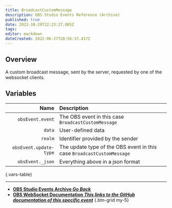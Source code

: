 ```yaml
---
title: BroadcastCustomMessage
description: OBS Studio Events Reference (Archive)
published: true
date: 2022-10-29T22:23:27.085Z
tags: 
editor: markdown
dateCreated: 2022-06-27T20:56:37.417Z
---
```


## Overview
A custom broadcast message, sent by the server, requested by one of the websocket clients.

## Variables
Name | Description
----:|:------------
`obsEvent.event` | The OBS event in this case `BroadcastCustomMessage`
`data` | User-defined data
`realm` | Identifier provided by the sender
`obsEvent.update-type` | The update type of the OBS event in this case `BroadcastCustomMessage`
`obsEvent._json` | Everything above in a json format
{.vars-table}

---

- [<i class="mdi mdi-chevron-left"></i>**OBS Studio Events Archive *Go Back***](/Broadcasters/OBS/Archive/Events)
- [<i class="mdi mdi-github grey--text"></i> **OBS WebSocket Documentation *This links to the GitHub documentation of this specific event***](https://github.com/obsproject/obs-websocket/blob/4.x-current/docs/generated/protocol.md#broadcastcustommessage)
{.btn-grid my-5}
